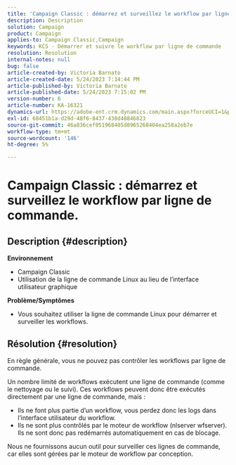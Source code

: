 ```yaml
---
title: 'Campaign Classic : démarrez et surveillez le workflow par ligne de commande.'
description: Description
solution: Campaign
product: Campaign
applies-to: Campaign Classic,Campaign
keywords: KCS - Démarrer et suivre le workflow par ligne de commande
resolution: Resolution
internal-notes: null
bug: false
article-created-by: Victoria Barnato
article-created-date: 5/24/2023 7:14:44 PM
article-published-by: Victoria Barnato
article-published-date: 5/24/2023 7:15:02 PM
version-number: 6
article-number: KA-16321
dynamics-url: https://adobe-ent.crm.dynamics.com/main.aspx?forceUCI=1&pagetype=entityrecord&etn=knowledgearticle&id=79b3a63a-67fa-ed11-8849-6045bd006b3d
exl-id: 68451b1a-d29d-48f6-8437-438d48846823
source-git-commit: 46a836cef051968405d8965268404ea258a2eb7e
workflow-type: tm+mt
source-wordcount: '146'
ht-degree: 5%

---
```


# Campaign Classic : démarrez et surveillez le workflow par ligne de commande.

## Description {#description}

<b>Environnement</b>
- Campaign Classic
- Utilisation de la ligne de commande Linux au lieu de l’interface utilisateur graphique

<b>Problème/Symptômes</b>
- Vous souhaitez utiliser la ligne de commande Linux pour démarrer et surveiller les workflows.



## Résolution {#resolution}


En règle générale, vous ne pouvez pas contrôler les workflows par ligne de commande.

Un nombre limité de workflows exécutent une ligne de commande (comme le nettoyage ou le suivi). Ces workflows peuvent donc être exécutés directement par une ligne de commande, mais :

- Ils ne font plus partie d’un workflow, vous perdez donc les logs dans l’interface utilisateur du workflow.
- Ils ne sont plus contrôlés par le moteur de workflow (nlserver wfserver). Ils ne sont donc pas redémarrés automatiquement en cas de blocage.


Nous ne fournissons aucun outil pour surveiller ces lignes de commande, car elles sont gérées par le moteur de workflow par conception.
